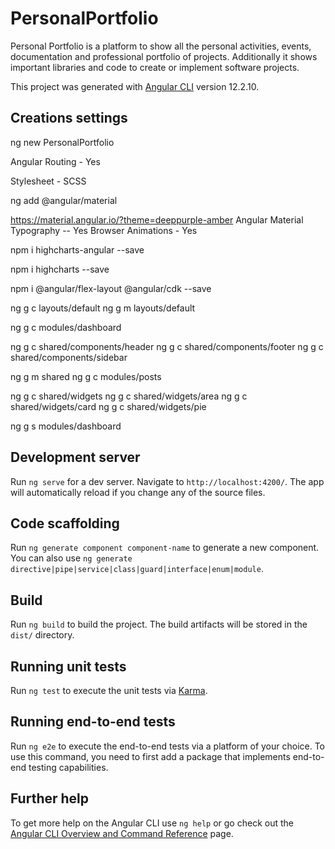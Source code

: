 # PersonalPortfolio
Personal Portfolio is a platform to show all the personal activities, events, documentation and 
professional portfolio of projects. Additionally it shows important libraries and code 
to create or implement software projects.

This project was generated with [Angular CLI](https://github.com/angular/angular-cli) version 12.2.10.

## Creations settings
ng new PersonalPortfolio

Angular Routing - Yes

Stylesheet - SCSS

ng add @angular/material

https://material.angular.io/?theme=deeppurple-amber
Angular Material Typography -- Yes
Browser Animations - Yes

npm i highcharts-angular --save

npm i highcharts --save

npm i @angular/flex-layout @angular/cdk --save



ng g c layouts/default
ng g m layouts/default

ng g c modules/dashboard

ng g c shared/components/header
ng g c shared/components/footer
ng g c shared/components/sidebar

ng g m shared
ng g c modules/posts

ng g c shared/widgets
ng g c shared/widgets/area
ng g c shared/widgets/card
ng g c shared/widgets/pie

ng g s modules/dashboard



## Development server

Run `ng serve` for a dev server. Navigate to `http://localhost:4200/`. The app will automatically reload if you change any of the source files.

## Code scaffolding

Run `ng generate component component-name` to generate a new component. You can also use `ng generate directive|pipe|service|class|guard|interface|enum|module`.

## Build

Run `ng build` to build the project. The build artifacts will be stored in the `dist/` directory.

## Running unit tests

Run `ng test` to execute the unit tests via [Karma](https://karma-runner.github.io).

## Running end-to-end tests

Run `ng e2e` to execute the end-to-end tests via a platform of your choice. To use this command, you need to first add a package that implements end-to-end testing capabilities.

## Further help

To get more help on the Angular CLI use `ng help` or go check out the [Angular CLI Overview and Command Reference](https://angular.io/cli) page.
